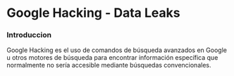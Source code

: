 # Google Hacking - Data Leaks

### Introduccion


Google Hacking es el uso de comandos de búsqueda avanzados en Google u otros motores de búsqueda para encontrar información específica que normalmente no sería accesible mediante búsquedas convencionales.

<br>

